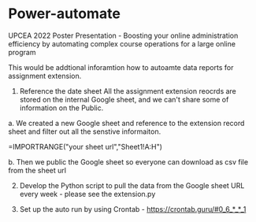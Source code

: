 # Power-automate
UPCEA 2022 Poster Presentation - Boosting your online administration efficiency by automating complex course operations for a large online program

This would be addtional inforamtion how to autoamte data reports for assignment extension.


1. Reference the date sheet
All the assignment extension reocrds are stored on the internal Google sheet, and we can't share some of information on the Public. 

  a. We created a new Google sheet and reference to the extension record sheet and filter out all the senstive informaiton. 
  
   =IMPORTRANGE("your sheet url","Sheet1!A:H")

  b. Then we public the Google sheet so everyone can download as csv file from the sheet url
  
  
  
 2. Develop the Python script to pull the data from the Google sheet URL every week - please see the extension.py


 3. Set up the auto run by using Crontab - https://crontab.guru/#0_6_*_*_1
